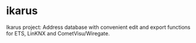 # ikarus
Ikarus project: Address database with convenient edit and export functions for ETS, LinKNX and CometVisu/Wiregate.
